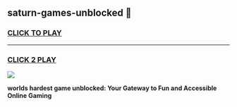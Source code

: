 
## saturn-games-unblocked 👋
<h3>
<a href="https://premium.freeplayer.one?title=saturn-games-unblocked&ref=14F">CLICK TO PLAY</a></h3>
<hr>

<h3>
<a href="https://premium.freeplayer.one?title=saturn-games-unblocked&ref=14F">CLICK 2 PLAY</a>
  
</h3>

<a href="https://premium.freeplayer.one?title=saturn-games-unblocked&ref=12F/"><img src="https://clearcache.store/games.png"></a>


**worlds hardest game unblocked: Your Gateway to Fun and Accessible Online Gaming**

